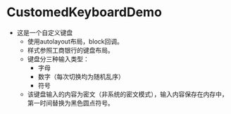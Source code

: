 # CustomedKeyboardDemo
- 这是一个自定义键盘
  - 使用autolayout布局，block回调。
  - 样式参照工商银行的键盘布局。
  - 键盘分三种输入类型：
    - 字母
    - 数字（每次切换均为随机乱序）
    - 符号
  - 该键盘输入的内容为密文（非系统的密文模式），输入内容保存在内存中，第一时间替换为黑色圆点符号。
